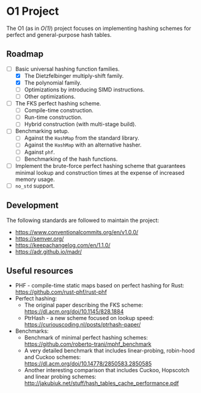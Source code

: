 # O1 Project

The O1 (as in _O(1)_) project focuses on implementing hashing schemes for perfect and
general-purpose hash tables.

## Roadmap

- [ ] Basic universal hashing function families.
  - [x] The Dietzfelbinger multiply-shift family.
  - [x] The polynomial family.
  - [ ] Optimizations by introducing SIMD instructions.
  - [ ] Other optimizations.
- [ ] The FKS perfect hashing scheme.
  - [ ] Compile-time construction.
  - [ ] Run-time construction.
  - [ ] Hybrid construction (with multi-stage build).
- [ ] Benchmarking setup.
  - [ ] Against the `HashMap` from the standard library.
  - [ ] Against the `HashMap` with an alternative hasher.
  - [ ] Against `phf`.
  - [ ] Benchmarking of the hash functions.
- [ ] Implement the brute-force perfect hashing scheme that guarantees minimal lookup and construction times at
      the expense of increased memory usage.
- [ ] `no_std` support.

## Development

The following standards are followed to maintain the project:
- https://www.conventionalcommits.org/en/v1.0.0/
- https://semver.org/
- https://keepachangelog.com/en/1.1.0/
- https://adr.github.io/madr/

## Useful resources

- PHF - compile-time static maps based on perfect hashing for Rust:
  https://github.com/rust-phf/rust-phf
- Perfect hashing:
  - The original paper describing the FKS scheme: https://dl.acm.org/doi/10.1145/828.1884
  - PtrHash - a new scheme focused on lookup speed: https://curiouscoding.nl/posts/ptrhash-paper/
- Benchmarks:
  - Benchmark of minimal perfect hashing schemes: https://github.com/roberto-trani/mphf_benchmark
  - A very detailed benchmark that includes linear-probing, robin-hood and Cuckoo schemes:
    https://dl.acm.org/doi/10.14778/2850583.2850585
  - Another interesting comparison that includes Cuckoo, Hopscotch and linear probing schemes:
    http://jakubiuk.net/stuff/hash_tables_cache_performance.pdf
